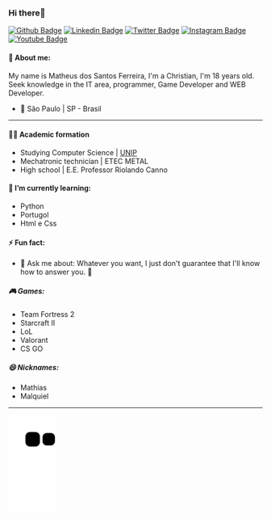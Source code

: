 ### Hi there👋

[![Github Badge](https://img.shields.io/badge/-Github-000?style=flat-square&logo=Github&logoColor=white&link=https://github.com/Print-TesteServer)](https://github.com/Print-TesteServer)
[![Linkedin Badge](https://img.shields.io/badge/-LinkedIn-blue?style=flat-square&logo=Linkedin&logoColor=white&link=https://www.linkedin.com/in/Matheus/)](https://www.linkedin.com/in/ferreir4/)
[![Twitter Badge](https://img.shields.io/badge/-Twitter-1ca0f1?style=flat-square&labelColor=1ca0f1&logo=twitter&logoColor=white&link=https://twitter.com/Major_Ferreira)](https://twitter.com/Major_Ferreira)
[![Instagram Badge](https://img.shields.io/badge/-Instagram-%23E4405F.svg?&style=flat-square&labelColor=23E4405F&logo=instagram&logoColor=white&link=https://www.instagram.com/user/Major_Ferreira)](https://www.instagram.com/major_ferreira/)
[![Youtube Badge](https://img.shields.io/badge/-YouTube-ff0000?style=flat-square&labelColor=ff0000&logo=youtube&logoColor=white&link=https://www.youtube.com/user/MatheusdosS.Ferreira)](https://www.youtube.com/channel/UCPPFONr2odWSYOtCjPuhDCA?view_as=subscriber)

####  :bearded_person: About me:

My name is Matheus dos Santos Ferreira, I'm a Christian, I'm 18 years old.
Seek knowledge in the IT area, programmer, Game Developer and WEB Developer.
- :round_pushpin: São Paulo | SP - Brasil
***
#### :man_student: Academic formation

- Studying Computer Science | [UNIP](https://www.unip.br/)
- Mechatronic technician | ETEC METAL
- High school | E.E. Professor Riolando Canno

#### 🌱 I’m currently learning:

- Python
- Portugol
- Html e Css

#### ⚡ Fun fact:

- 💬 Ask me about: Whatever you want, I just don't guarantee that I'll know how to answer you. :monocle_face:
 
##### :video_game: Games:

- Team Fortress 2 
- Starcraft II
- LoL
- Valorant
- CS GO

##### 😄 Nicknames:
- Mathias
- Malquiel
***
![Snake animation](https://github.com/Print-TesteServer/Print-TesteServer/blob/output/github-contribution-grid-snake.svg)
